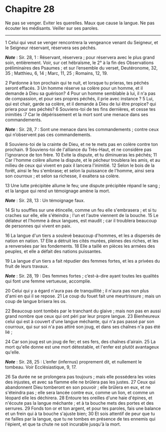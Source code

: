 # Chapitre 28

Ne pas se venger.
Eviter les querelles.
Maux que cause la langue.
Ne pas écouter les médisants.
Veiller sur ses paroles.

***

1 Celui qui veut se venger rencontrera la vengeance venant du Seigneur, et le Seigneur réservant, réservera ses péchés.

***Note*** :  Sir. 28, 1 : Réservant, réservera ; pour réservera avec le plus grand soin, entièrement. Voir, sur cet hébraïsme, le 2° à la fin des Observations préliminaires des Psaumes ; et sur l’ensemble du verset, Deutéronome, 32, 35 ; Matthieu, 6, 14 ; Marc, 11, 25 ; Romains, 12, 19.

2 Pardonne à ton prochain qui te nuit, et lorsque tu prieras, tes péchés seront effacés. 3 Un homme réserve sa colère pour un homme, et il demande à Dieu sa guérison? 4 Pour un homme semblable à lui, il n'a pas de compassion, et pour ses propres péchés, il prie avec instance ? 5 Lui, qui est chair, garde sa colère, et il demande à Dieu de lui être propice? qui priera pour ses péchés? 6 Souviens-toi de tes fins dernières, et cesse tes inimitiés :7 Car le dépérissement et la mort sont une menace dans ses commandements.

***Note*** :  Sir. 28, 7 : Sont une menace dans les commandements ; contre ceux qui n’observent pas ces commandements.


8 Souviens-toi de la crainte de Dieu, et ne te mets pas en colère contre ton prochain. 9 Souviens-toi de l'alliance du Très-Haut, et ne considère pas l'ignorance de ton frère. 10 Evite la dispute, et tu diminueras les péchés; 11 Car l'homme colère allume la dispute, et le pécheur troublera les amis, et au milieu de ceux qui vivent en paix il lancera l'inimitié. 12 Selon le bois de la forêt, ainsi le feu s'embrase; et selon la puissance de l'homme, ainsi sera son courroux ; et selon sa richesse, il exaltera sa colère.


13 Une lutte précipitée allume le feu; une dispute précipitée répand le sang ; et la langue qui rend un témoignage amène la mort.

***Note*** :  Sir. 28, 13 : Un témoignage faux.

14 Si tu souffles sur une étincelle, comme un feu elle s'embrasera ; et si tu craches sur elle, elle s'éteindra ; l'un et l'autre viennent de la bouche. 15 Le délateur et l'homme à deux langues, est maudit ; car il troublera beaucoup de personnes qui vivent en paix.


16 La langue d'un tiers a soulevé beaucoup d'hommes, et les a dispersés de nation en nation. 17 Elle a détruit les cités murées, pleines des riches, et les a renversées par les fondements. 18 Elle a taillé en pièces les armées des peuples, et elle a défait des nations puissantes.


19 La langue d'un tiers a fait répudier des femmes fortes, et les a privées du fruit de leurs travaux.

***Note*** :  Sir. 28, 19 : Des femmes fortes ; c’est-à-dire ayant toutes les qualités qui font une femme vertueuse, accomplie.

20 Celui qui y a égard n'aura pas de tranquillité ; il n'aura pas non plus d'ami en qui il se repose. 21 Le coup du fouet fait une meurtrissure ; mais un coup de langue brisera les os.


22 Beaucoup sont tombés par le tranchant du glaive ; mais non pas en aussi grand nombre que ceux qui ont péri par leur propre langue. 23 Bienheureux celui qui est à couvert d'une langue méchante, qui n'a pas passé par son courroux, qui sur soi n'a pas attiré son joug, et dans ses chaînes n'a pas été lié ;


24 Car son joug est un joug de fer; et ses fers, des chaînes d'airain. 25 La mort qu'elle donne est une mort détestable, et l'enfer est plutôt avantageux qu'elle.

***Note*** :  Sir. 28, 25 : L’enfer (infernus) proprement dit, et nullement le tombeau. Voir Ecclésiastique, 9, 17.

26 Sa durée ne se prolongera pas toujours ; mais elle possédera les voies des injustes, et avec sa flamme elle ne brûlera pas les justes. 27 Ceux qui abandonnent Dieu tomberont en son pouvoir ; elle brûlera en eux, et ne s'éteindra pas ; elle sera lancée contre eux, comme un lion, et comme un léopard elle les déchirera. 28 Entoure tes oreilles d'une haie d'épines, et n'écoute pas la langue méchante ; et à ta bouche mets des portes et des serrures. 29 Fonds ton or et ton argent, et pour tes paroles, fais une balance et un frein qui à ta bouche s'ajuste bien; 30 Et sois attentif de peur que tu ne failles par la langue, que tu ne tombes en présence de tes ennemis qui l'épient, et que ta chute ne soit incurable jusqu'à la mort.

